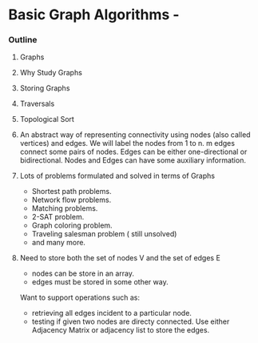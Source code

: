 # Basic Graph Algorithms -

### Outline

1. Graphs
2. Why Study Graphs
3. Storing Graphs
4. Traversals
5. Topological Sort


1. An abstract way of representing connectivity using nodes (also called vertices) and edges.
   We will label the nodes from 1 to n.
   m edges connect some pairs of nodes. Edges can be either one-directional or bidirectional.
   Nodes and Edges can have some auxiliary information.
  
  
 2. Lots of problems formulated and solved in terms of Graphs
       - Shortest path problems.
       - Network flow problems.
       - Matching problems.
       - 2-SAT problem.
       - Graph coloring problem.
       - Traveling salesman problem ( still unsolved)
       - and many more.
   
 3. Need to store both the set of nodes V and the set of edges E
 
       * nodes can be store in an array.
       * edges must be stored in some other way.    
        
       Want to support operations such as:
        
       * retrieving all edges incident to a particular node.
       * testing if given two nodes are directy connected.
        Use either Adjacency Matrix or adjacency list to store the edges.


